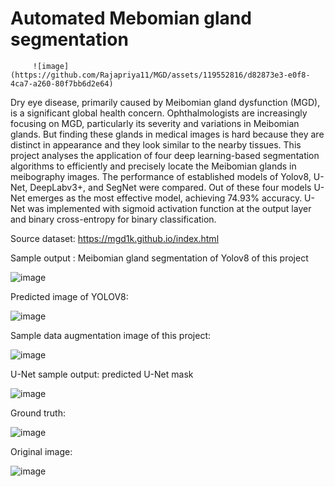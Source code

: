 # Automated Mebomian gland segmentation

         ![image](https://github.com/Rajapriya11/MGD/assets/119552816/d82873e3-e0f8-4ca7-a260-80f7bb6d2e64)

Dry eye disease, primarily caused by Meibomian gland dysfunction (MGD), is a significant global health concern. Ophthalmologists are increasingly focusing on MGD, particularly its severity and variations in Meibomian glands. But finding these glands in medical images is hard because they are distinct in appearance and they look similar to the nearby tissues. This project analyses the application of four deep learning-based segmentation algorithms to efficiently and precisely locate the Meibomian glands in meibography images. The performance of established models of Yolov8, U-Net, DeepLabv3+, and SegNet were compared. Out of these four models U-Net emerges as the most effective model, achieving 74.93% accuracy. U-Net was implemented with sigmoid activation function at the output layer and binary cross-entropy for binary classification.


Source dataset: https://mgd1k.github.io/index.html


Sample output : Meibomian gland segmentation of Yolov8 of this project

![image](https://github.com/Rajapriya11/MGD/assets/119552816/e762d4f7-9961-4f7e-ac4d-23a7d8a03740)

Predicted image of YOLOV8:

![image](https://github.com/Rajapriya11/MGD/assets/119552816/bb1124d1-95c2-4143-868a-30295ee7f1ca)


Sample data augmentation image of this project:

![image](https://github.com/Rajapriya11/MGD/assets/119552816/7eed35d4-1dad-414d-8a02-b1b0d5813486)


U-Net sample output: predicted U-Net mask

![image](https://github.com/Rajapriya11/MGD/assets/119552816/73f98384-2164-42ae-8d9e-f41eec2e058b)

Ground truth:


![image](https://github.com/Rajapriya11/MGD/assets/119552816/9723c567-cf3a-4646-84d0-783b57037bb5)


Original image:


![image](https://github.com/Rajapriya11/MGD/assets/119552816/5c356df6-29af-44bb-bb41-c21e1fb50be6)





